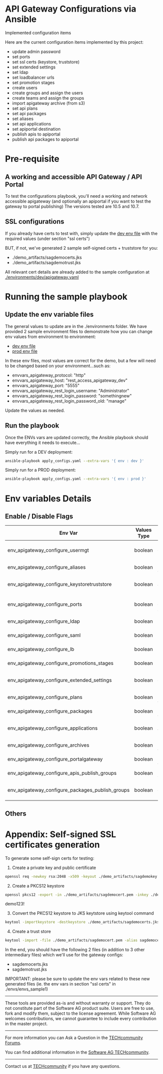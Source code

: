 # API Gateway Configurations via Ansible

Implemented configuration items

Here are the current configuration items implemented by this project:
 - update admin password
 - set ports
 - set ssl certs (keystore, truststore)
 - set extended settings
 - set ldap
 - set loadbalancer urls
 - set promotion stages
 - create users
 - create groups and assign the users
 - create teams and assign the groups
 - import apigateway archive (from s3)
 - set api plans
 - set api packages
 - set aliases
 - set api applications
 - set apiportal destination
 - publish apis to apiportal
 - publish api packages to apiportal

# Pre-requisite

## A working and accessible API Gateway / API Portal

To test the configurations playbook, you'll need a working and network accessible apigateway (and optionally an apiportal if you want to test the gateway to portal publishing)
The versions tested are 10.5 and 10.7. 
## SSL configurations

If you already have certs to test with, simply update the [dev env file](./environments/dev/apigateway.yaml) with the required values (under section "ssl certs")

BUT, if not, we've generated 2 sample self-signed certs + truststore for you:
 - ./demo_artifacts/sagdemocerts.jks
 - ./demo_artifacts/sagdemotrust.jks

All relevant cert details are already added to the sample configuration at [./environments/dev/apigateway.yaml](./environments/dev/apigateway.yaml)

# Running the sample playbook

## Update the env variable files

The general values to update are in the ./environments folder. We have provided 2 sample environment files to demonstrate how you can change env values from environment to environment:
- [dev env file](./environments/dev/apigateway.yaml)
- [prod env file](./environments/prod/apigateway.yaml)

In these env files, most values are correct for the demo, but a few will need to be changed based on your environment...such as:
- envvars_apigateway_protocol: "http"
- envvars_apigateway_host: "rest_access_apigateway_dev"
- envvars_apigateway_port: "5555"
- envvars_apigateway_rest_login_username: "Administrator"
- envvars_apigateway_rest_login_password: "somethingnew"
- envvars_apigateway_rest_login_password_old: "manage"

Update the values as needed.

## Run the playbook

Once the ENVs vars are updated correctly, the Ansible playbook should have everything it needs to execute...

Simply run for a DEV deployment:

```bash
ansible-playbook apply_configs.yaml --extra-vars '{ env : dev }'
```

Simply run for a PROD deployment:

```bash
ansible-playbook apply_configs.yaml --extra-vars '{ env : prod }'
```

# Env variables Details

## Enable / Disable Flags

| Env Var                                          | Values Type | Description                                                                  | Default value |
|--------------------------------------------------|-------------|------------------------------------------------------------------------------|---------------|
| env_apigateway_configure_usermgt                 | boolean     | Enable/disable creations of Users/Groups/Permissions                         | false         |
| env_apigateway_configure_aliases                 | boolean     | Enable/disable creation of aliases                                           | false         |
| env_apigateway_configure_keystoretruststore      | boolean     | Enable/disable uploading and config of keystores/trustores                   | false         |
| env_apigateway_configure_ports                   | boolean     | Enable/disable creations of gateway ports (internal, external,   websocket)  | false         |
| env_apigateway_configure_ldap                    | boolean     | Enable/disable creation of LDAP configs                                      | false         |
| env_apigateway_configure_saml                    | boolean     | Enable/disable creation of SAML configs                                      | false         |
| env_apigateway_configure_lb                      | boolean     | Enable/disable creation of ingress Load balancer urls                        | false         |
| env_apigateway_configure_promotions_stages       | boolean     | Enable/disable creation of promotion stages                                  | false         |
| env_apigateway_configure_extended_settings       | boolean     | Enable/disable creation of gateway extended settings                         | false         |
| env_apigateway_configure_plans                   | boolean     | Enable/disable creation of API plans                                         | false         |
| env_apigateway_configure_packages                | boolean     | Enable/disable creation of API packages                                      | false         |
| env_apigateway_configure_applications            | boolean     | Enable/disable creation of API applications (with mapping to apis)           | false         |
| env_apigateway_configure_archives                | boolean     | Enable/disable import of APIGateway archives                                 | false         |
| env_apigateway_configure_portalgateway           | boolean     | Enable/disable config of API Portal destination                              | false         |
| env_apigateway_configure_apis_publish_groups     | boolean     | Enable/disable publshing of APIs to API Portal                               | false         |
| env_apigateway_configure_packages_publish_groups | boolean     | Enable/disable publshing of API PAckages to API Portal                       | false         |

## Others


# Appendix: Self-signed SSL certificates generation 

To generate some self-sign certs for testing:

1) Create a private key and public certificate

```bash
openssl req -newkey rsa:2048 -x509 -keyout ./demo_artifacts/sagdemokey.pem -out ./demo_artifacts/sagdemocert.pem -days 3650
```

2) Create a PKCS12 keystore

```bash
openssl pkcs12 -export -in ./demo_artifacts/sagdemocert.pem -inkey ./demo_artifacts/sagdemokey.pem -out ./demo_artifacts/sagdemocerts.p12 -name "sagdemo"
```

demo123!

3) Convert the PKCS12 keystore to JKS keytstore using keytool command

```bash
keytool -importkeystore -destkeystore ./demo_artifacts/sagdemocerts.jks -deststoretype pkcs12 -srckeystore ./demo_artifacts/sagdemocerts.p12 -srcstoretype PKCS12
```

4) Create a trust store

```bash
keytool -import -file ./demo_artifacts/sagdemocert.pem -alias sagdemocert -keystore ./demo_artifacts/sagdemotrust.jks
```

In the end, you should have the following 2 files (in addition to 3 other intermediary files) which we'll use for the gateway configs:
 - sagdemocerts.jks
 - sagdemotrust.jks

IMPORTANT: please be sure to update the env vars related to these new generated files (ie. the env vars in section "ssl certs" in ./envs/envs_sample1)







______________________
These tools are provided as-is and without warranty or support. They do not constitute part of the Software AG product suite. Users are free to use, fork and modify them, subject to the license agreement. While Software AG welcomes contributions, we cannot guarantee to include every contribution in the master project.
_____________
For more information you can Ask a Question in the [TECHcommunity Forums](http://tech.forums.softwareag.com/techjforum/forums/list.page?product=webmethods).

You can find additional information in the [Software AG TECHcommunity](http://techcommunity.softwareag.com/home/-/product/name/webmethods).
_____________
Contact us at [TECHcommunity](mailto:technologycommunity@softwareag.com?subject=Github/SoftwareAG) if you have any questions.



